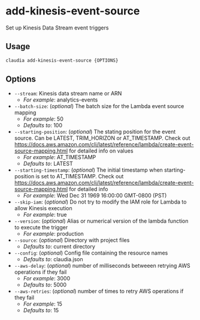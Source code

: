 # add-kinesis-event-source

Set up Kinesis Data Stream event triggers

## Usage

```bash
claudia add-kinesis-event-source {OPTIONS}
```

## Options

*  `--stream`:  Kinesis data stream name or ARN
    * _For example_: analytics-events
*  `--batch-size`:  (_optional_) The batch size for the Lambda event source mapping
    * _For example_: 50
    * _Defaults to_: 100
*  `--starting-position`:  (_optional_) The stating position for the event source. Can be LATEST, TRIM_HORIZON or AT_TIMESTAMP.  Check out https://docs.aws.amazon.com/cli/latest/reference/lambda/create-event-source-mapping.html for detailed info on values
    * _For example_: AT_TIMESTAMP
    * _Defaults to_: LATEST
*  `--starting-timestamp`:  (_optional_) The initial timestamp when starting-position is set to AT_TIMESTAMP. Check out https://docs.aws.amazon.com/cli/latest/reference/lambda/create-event-source-mapping.html for detailed info
    * _For example_: Wed Dec 31 1969 16:00:00 GMT-0800 (PST)
*  `--skip-iam`:  (_optional_) Do not try to modify the IAM role for Lambda to allow Kinesis execution
    * _For example_: true
*  `--version`:  (_optional_) Alias or numerical version of the lambda function to execute the trigger
    * _For example_: production
*  `--source`:  (_optional_) Directory with project files
    * _Defaults to_: current directory
*  `--config`:  (_optional_) Config file containing the resource names
    * _Defaults to_: claudia.json
*  `--aws-delay`:  (_optional_) number of milliseconds betweeen retrying AWS operations if they fail
    * _For example_: 3000
    * _Defaults to_: 5000
*  `--aws-retries`:  (_optional_) number of times to retry AWS operations if they fail
    * _For example_: 15
    * _Defaults to_: 15
